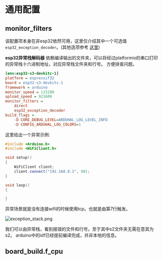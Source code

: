 # 通用配置
## monitor_filters
该配置项本身在非esp32依然可用，这里仅介绍其中一个可选值
`esp32_exception_decoder`。(其他选项参考
<a href="https://bit.ly/pio-monitor-filters">这里</a>)

**esp32异常栈解码器**
依赖编译输出的文件夹，可以将经过platformio的串口打印的异常栈十六进制地址，对应异常栈文件夹和行号。
方便排查问题。
```Ini
[env:esp32-s3-devkitc-1]
platform = espressif32
board = esp32-s3-devkitc-1
framework = arduino
monitor_speed = 115200
upload_speed = 921600
monitor_filters =
    direct
    esp32_exception_decoder
build_flags =
    -D CORE_DEBUG_LEVEL=ARDUHAL_LOG_LEVEL_INFO
    -D CONFIG_ARDUHAL_LOG_COLORS=1
```

这里给出一个异常示例:
```C++
#include <Arduino.h>
#include <WiFiClient.h>

void setup()
{
    WiFiClient client;
    client.connect("192.168.0.1", 80);
}

void loop()
{

}
```
异常场景就是没有连接wifi的时候使用tcp。也就是由第7行触发。

![exception_stack.png](exception_stack.png)

我们可以由异常栈，看到报错的文件和行号。至于其中s2文件夹无需在意其为s2。
arduino中的idf已经提前编译完成，并非本地的信息。

## board_build.f_cpu
